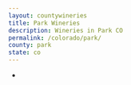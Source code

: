 ```yaml
---
layout: countywineries
title: Park Wineries
description: Wineries in Park CO
permalink: /colorado/park/
county: park
state: co
---
```

-
